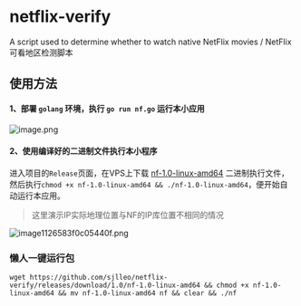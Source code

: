 # netflix-verify
A script used to determine whether to watch native NetFlix movies / NetFlix可看地区检测脚本
## 使用方法
#### 1、部署 `golang` 环境，执行 `go run nf.go` 运行本小应用

![image.png](https://img.leo.moe/images/2021/02/23/image.png)

#### 2、使用编译好的二进制文件执行本小程序

进入项目的`Release`页面，在VPS上下载 [nf-1.0-linux-amd64](https://github.com/sjlleo/netflix-verify/releases/download/1.0/nf-1.0-linux-amd64) 二进制执行文件，然后执行`chmod +x nf-1.0-linux-amd64 && ./nf-1.0-linux-amd64`，便开始自动运行本应用。

> 这里演示IP实际地理位置与NF的IP库位置不相同的情况

![image1126583f0c05440f.png](https://img.leo.moe/images/2021/02/23/image1126583f0c05440f.png)

### 懒人一键运行包

`wget https://github.com/sjlleo/netflix-verify/releases/download/1.0/nf-1.0-linux-amd64 && chmod +x nf-1.0-linux-amd64 && mv nf-1.0-linux-amd64 nf && clear && ./nf`
